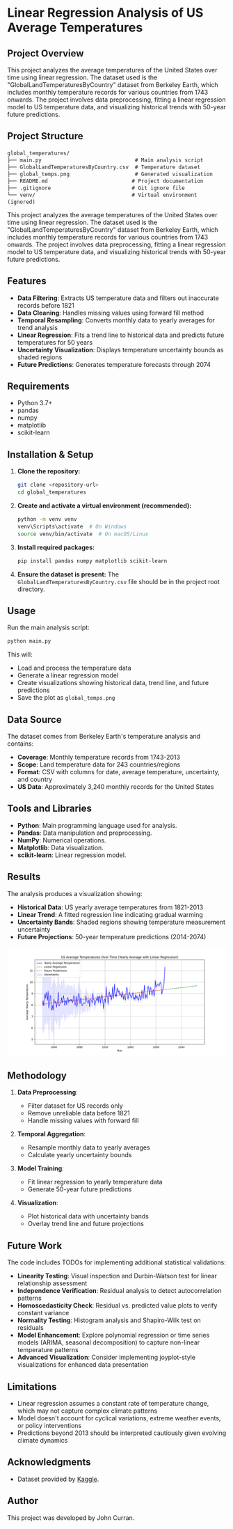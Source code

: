 
# Linear Regression Analysis of US Average Temperatures

## Project Overview
This project analyzes the average temperatures of the United States over time using linear regression. The dataset used is the "GlobalLandTemperaturesByCountry" dataset from Berkeley Earth, which includes monthly temperature records for various countries from 1743 onwards. The project involves data preprocessing, fitting a linear regression model to US temperature data, and visualizing historical trends with 50-year future predictions.

## Project Structure
```
global_temperatures/
├── main.py                              # Main analysis script
├── GlobalLandTemperaturesByCountry.csv  # Temperature dataset
├── global_temps.png                     # Generated visualization
├── README.md                           # Project documentation
├── .gitignore                          # Git ignore file
└── venv/                               # Virtual environment (ignored)
```
This project analyzes the average temperatures of the United States over time using linear regression. The dataset used is the "GlobalLandTemperaturesByCountry" dataset from Berkeley Earth, which includes monthly temperature records for various countries from 1743 onwards. The project involves data preprocessing, fitting a linear regression model to US temperature data, and visualizing historical trends with 50-year future predictions.


## Features
- **Data Filtering**: Extracts US temperature data and filters out inaccurate records before 1821
- **Data Cleaning**: Handles missing values using forward fill method
- **Temporal Resampling**: Converts monthly data to yearly averages for trend analysis
- **Linear Regression**: Fits a trend line to historical data and predicts future temperatures for 50 years
- **Uncertainty Visualization**: Displays temperature uncertainty bounds as shaded regions
- **Future Predictions**: Generates temperature forecasts through 2074

## Requirements
- Python 3.7+
- pandas
- numpy  
- matplotlib
- scikit-learn

## Installation & Setup

1. **Clone the repository:**
   ```bash
   git clone <repository-url>
   cd global_temperatures
   ```

2. **Create and activate a virtual environment (recommended):**
   ```bash
   python -m venv venv
   venv\Scripts\activate  # On Windows
   source venv/bin/activate  # On macOS/Linux
   ```

3. **Install required packages:**
   ```bash
   pip install pandas numpy matplotlib scikit-learn
   ```

4. **Ensure the dataset is present:**
   The `GlobalLandTemperaturesByCountry.csv` file should be in the project root directory.

## Usage

Run the main analysis script:
```bash
python main.py
```

This will:
- Load and process the temperature data
- Generate a linear regression model
- Create visualizations showing historical data, trend line, and future predictions
- Save the plot as `global_temps.png`

## Data Source
The dataset comes from Berkeley Earth's temperature analysis and contains:
- **Coverage**: Monthly temperature records from 1743-2013
- **Scope**: Land temperature data for 243 countries/regions
- **Format**: CSV with columns for date, average temperature, uncertainty, and country
- **US Data**: Approximately 3,240 monthly records for the United States

## Tools and Libraries
- **Python**: Main programming language used for analysis.
- **Pandas**: Data manipulation and preprocessing.
- **NumPy**: Numerical operations.
- **Matplotlib**: Data visualization.
- **scikit-learn**: Linear regression model.

## Results
The analysis produces a visualization showing:
- **Historical Data**: US yearly average temperatures from 1821-2013
- **Linear Trend**: A fitted regression line indicating gradual warming
- **Uncertainty Bands**: Shaded regions showing temperature measurement uncertainty
- **Future Projections**: 50-year temperature predictions (2014-2074)

![US Average Temperatures Linear Regression](/static/images/projects/global_temperatures/global_temps.png)

## Methodology
1. **Data Preprocessing**: 
   - Filter dataset for US records only
   - Remove unreliable data before 1821
   - Handle missing values with forward fill
   
2. **Temporal Aggregation**:
   - Resample monthly data to yearly averages
   - Calculate yearly uncertainty bounds
   
3. **Model Training**:
   - Fit linear regression to yearly temperature data
   - Generate 50-year future predictions
   
4. **Visualization**:
   - Plot historical data with uncertainty bands
   - Overlay trend line and future projections

## Future Work
The code includes TODOs for implementing additional statistical validations:

- **Linearity Testing**: Visual inspection and Durbin-Watson test for linear relationship assessment
- **Independence Verification**: Residual analysis to detect autocorrelation patterns  
- **Homoscedasticity Check**: Residual vs. predicted value plots to verify constant variance
- **Normality Testing**: Histogram analysis and Shapiro-Wilk test on residuals
- **Model Enhancement**: Explore polynomial regression or time series models (ARIMA, seasonal decomposition) to capture non-linear temperature patterns
- **Advanced Visualization**: Consider implementing joyplot-style visualizations for enhanced data presentation

## Limitations
- Linear regression assumes a constant rate of temperature change, which may not capture complex climate patterns
- Model doesn't account for cyclical variations, extreme weather events, or policy interventions
- Predictions beyond 2013 should be interpreted cautiously given evolving climate dynamics

## Acknowledgments
- Dataset provided by [Kaggle](https://www.kaggle.com/datasets/berkeleyearth/climate-change-earth-surface-temperature-data).

## Author
This project was developed by John Curran.